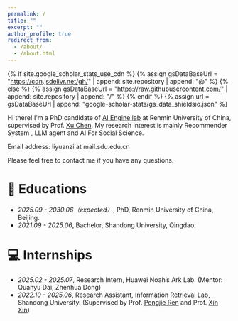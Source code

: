 ```yaml
---
permalink: /
title: ""
excerpt: ""
author_profile: true
redirect_from: 
  - /about/
  - /about.html
---
```


{% if site.google_scholar_stats_use_cdn %}
{% assign gsDataBaseUrl = "https://cdn.jsdelivr.net/gh/" | append: site.repository | append: "@" %}
{% else %}
{% assign gsDataBaseUrl = "https://raw.githubusercontent.com/" | append: site.repository | append: "/" %}
{% endif %}
{% assign url = gsDataBaseUrl | append: "google-scholar-stats/gs_data_shieldsio.json" %}

<span class='anchor' id='about-me'></span>
Hi there! I'm a PhD candidate of [AI Engine lab](https://www.ai-engine-lab.com/) at Renmin University of China, supervised by Prof. [Xu Chen](https://gsai.ruc.edu.cn/chenxu). 
My research interest is mainly Recommender System , LLM agent and AI For Social Science. 

Email address: liyuanzi at mail.sdu.edu.cn

Please feel free to contact me if you have any questions.

<!-- # 📝 Papers -->

<!-- <div class='paper-box'> -->

<!-- <div class='paper-box-text' markdown="1">

[1] **[Uncovering Selective State Space Model's Capabilities in Lifelong Sequential Recommendation
](https://arxiv.org/pdf/2403.16371) - CORR 2024**  
*Jiyuan Yang, **Yuanzi Li**, Jingyu Zhao, Hanbing Wang, Muyang Ma, Jun Ma, Zhaochun Ren, Mengqi Zhang, Xin Xin, Zhumin Chen, Pengjie Ren* -->


<!-- # 🎖 Honors and Awards -->


# 📖 Educations

- *2025.09 - 2030.06（expected）*, PhD, Renmin University of China, Beijing. 
- *2021.09 - 2025.06*, Bachelor, Shandong University, Qingdao.

# 💻 Internships

- *2025.02 - 2025.07*,  Research Intern, Huawei Noah’s Ark Lab. (Mentor: Quanyu Dai, Zhenhua Dong)
- *2022.10 - 2025.06*, Research Assistant, Information Retrieval Lab, Shandong University.  (Supervised by Prof.  [Pengjie Ren](https://pengjieren.github.io/) and Prof. [Xin Xin](https://xinxin-me.github.io/))




